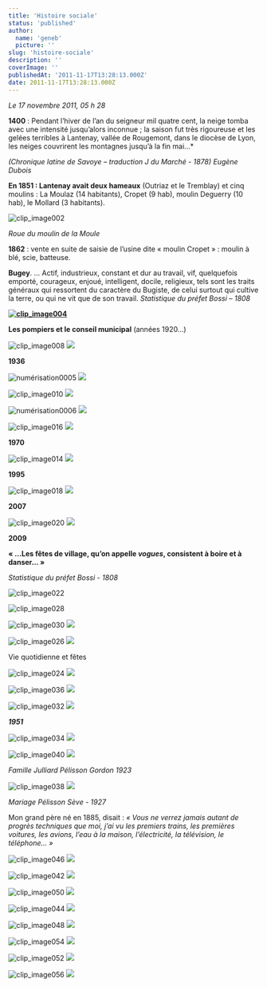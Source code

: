 ```yaml
---
title: 'Histoire sociale'
status: 'published'
author:
  name: 'geneb'
  picture: ''
slug: 'histoire-sociale'
description: ''
coverImage: ''
publishedAt: '2011-11-17T13:28:13.000Z'
date: 2011-11-17T13:28:13.000Z
---
```


*Le 17 novembre 2011, 05 h 28*

**1400** : Pendant l’hiver de l’an du seigneur mil quatre cent, la neige tomba avec une intensité jusqu’alors inconnue ; la saison fut très rigoureuse et les gelées terribles à Lantenay, vallée de Rougemont, dans le diocèse de Lyon, les neiges couvrirent les montagnes jusqu’à la fin mai…\*

*(Chronique latine de Savoye – traduction J du Marché - 1878) Eugène Dubois*

**En 1851 : Lantenay avait deux hameaux** (Outriaz et le Tremblay) et cinq moulins : La Moulaz (14 habitants), Cropet (9 hab), moulin Deguerry (10 hab), le Mollard (3 habitants).

![clip_image002](/img/beguelins/Windows-Live-Writer/779ed8add43c_E93D/clip_image002_thumb.jpg "clip_image002")

*Roue du moulin de la Moule*

**1862** : vente en suite de saisie de l’usine dite « moulin Cropet » : moulin à blé, scie, batteuse.

**Bugey**. … Actif, industrieux, constant et dur au travail, vif, quelquefois emporté, courageux, enjoué, intelligent, docile, religieux, tels sont les traits généraux qui ressortent du caractère du Bugiste, de celui surtout qui cultive la terre, ou qui ne vit que de son travail. *Statistique du préfet Bossi – 1808*

[**![clip_image004](/img/beguelins/Windows-Live-Writer/779ed8add43c_E93D/clip_image004_thumb.jpg "clip_image004")**](/img/beguelins/Windows-Live-Writer/779ed8add43c_E93D/clip_image004_2.jpg)

**Les pompiers et le conseil municipal** (années 1920…)

![clip_image008](/img/beguelins/Windows-Live-Writer/779ed8add43c_E93D/clip_image008_thumb.jpg)
![](/img/beguelins/Windows-Live-Writer/779ed8add43c_E93D/clip_image008_2.jpg)

**1936**

![numérisation0005](/img/beguelins/Windows-Live-Writer/779ed8add43c_E93D/numerisation0005_thumb.jpg)
![](/img/beguelins/Windows-Live-Writer/779ed8add43c_E93D/numerisation0005_2.jpg)

![clip_image010](/img/beguelins/Windows-Live-Writer/779ed8add43c_E93D/clip_image010_thumb.gif)
![](/img/beguelins/Windows-Live-Writer/779ed8add43c_E93D/clip_image010_2.gif)

![numérisation0006](/img/beguelins/Windows-Live-Writer/779ed8add43c_E93D/numerisation0006_thumb.jpg)
![](/img/beguelins/Windows-Live-Writer/779ed8add43c_E93D/numerisation0006_2.jpg)

![clip_image016](/img/beguelins/Windows-Live-Writer/779ed8add43c_E93D/clip_image016_thumb.jpg "clip_image016")
![](/img/beguelins/Windows-Live-Writer/779ed8add43c_E93D/clip_image016_2.jpg)

**1970**

![clip_image014](/img/beguelins/Windows-Live-Writer/779ed8add43c_E93D/clip_image014_thumb.jpg)
![](/img/beguelins/Windows-Live-Writer/779ed8add43c_E93D/clip_image014_2.jpg)

**1995**

![clip_image018](/img/beguelins/Windows-Live-Writer/779ed8add43c_E93D/clip_image018_thumb.jpg)
![](/img/beguelins/Windows-Live-Writer/779ed8add43c_E93D/clip_image018_2.jpg)

**2007**

![clip_image020](/img/beguelins/Windows-Live-Writer/779ed8add43c_E93D/clip_image020_thumb.jpg)
![](/img/beguelins/Windows-Live-Writer/779ed8add43c_E93D/clip_image020_2.jpg)

**2009**

**« …Les fêtes de village, qu’on appelle *vogues*, consistent à boire et à danser… »**

*Statistique du préfet Bossi - 1808*

![clip_image022](/img/beguelins/Windows-Live-Writer/779ed8add43c_E93D/clip_image022_thumb.gif "clip_image022")

![clip_image028](/img/beguelins/Windows-Live-Writer/779ed8add43c_E93D/clip_image028_thumb.gif "clip_image028")

![clip_image030](/img/beguelins/Windows-Live-Writer/779ed8add43c_E93D/clip_image030_thumb.jpg)
![](/img/beguelins/Windows-Live-Writer/779ed8add43c_E93D/clip_image030_2.jpg)

![clip_image026](/img/beguelins/Windows-Live-Writer/779ed8add43c_E93D/clip_image026_thumb.gif)
![](/img/beguelins/Windows-Live-Writer/779ed8add43c_E93D/clip_image026_2.gif)

Vie quotidienne et fêtes

![clip_image024](/img/beguelins/Windows-Live-Writer/779ed8add43c_E93D/clip_image024_thumb.jpg)
![](/img/beguelins/Windows-Live-Writer/779ed8add43c_E93D/clip_image024_2.jpg)

![clip_image036](/img/beguelins/Windows-Live-Writer/779ed8add43c_E93D/clip_image036_thumb.jpg)
![](/img/beguelins/Windows-Live-Writer/779ed8add43c_E93D/clip_image036_2.jpg)

![clip_image032](/img/beguelins/Windows-Live-Writer/779ed8add43c_E93D/clip_image032_thumb.gif)
![](/img/beguelins/Windows-Live-Writer/779ed8add43c_E93D/clip_image032_2.gif)

***1951***

![clip_image034](/img/beguelins/Windows-Live-Writer/779ed8add43c_E93D/clip_image034_thumb.gif)
![](/img/beguelins/Windows-Live-Writer/779ed8add43c_E93D/clip_image034_2.gif)

![clip_image040](/img/beguelins/Windows-Live-Writer/779ed8add43c_E93D/clip_image040_thumb.jpg)
![](/img/beguelins/Windows-Live-Writer/779ed8add43c_E93D/clip_image040_2.jpg)

*Famille Julliard Pélisson Gordon 1923*

![clip_image038](/img/beguelins/Windows-Live-Writer/779ed8add43c_E93D/clip_image038_thumb.jpg)
![](/img/beguelins/Windows-Live-Writer/779ed8add43c_E93D/clip_image038_2.jpg)

*Mariage Pélisson Sève - 1927*

Mon grand père né en 1885, disait : *« Vous ne verrez jamais autant de progrès techniques que moi, j’ai vu les premiers trains, les premières voitures, les avions, l’eau à la maison, l’électricité, la télévision, le téléphone… »*

![clip_image046](/img/beguelins/Windows-Live-Writer/779ed8add43c_E93D/clip_image046_thumb.jpg)
![](/img/beguelins/Windows-Live-Writer/779ed8add43c_E93D/clip_image046_2.jpg)

![clip_image042](/img/beguelins/Windows-Live-Writer/779ed8add43c_E93D/clip_image042_thumb.gif)
![](/img/beguelins/Windows-Live-Writer/779ed8add43c_E93D/clip_image042_2.gif)

![clip_image050](/img/beguelins/Windows-Live-Writer/779ed8add43c_E93D/clip_image050_thumb.jpg)
![](/img/beguelins/Windows-Live-Writer/779ed8add43c_E93D/clip_image050_2.jpg)

![clip_image044](/img/beguelins/Windows-Live-Writer/779ed8add43c_E93D/clip_image044_thumb.jpg)
![](/img/beguelins/Windows-Live-Writer/779ed8add43c_E93D/clip_image044_2.jpg)

![clip_image048](/img/beguelins/Windows-Live-Writer/779ed8add43c_E93D/clip_image048_thumb.gif)
![](/img/beguelins/Windows-Live-Writer/779ed8add43c_E93D/clip_image048_2.gif)

![clip_image054](/img/beguelins/Windows-Live-Writer/779ed8add43c_E93D/clip_image054_thumb.jpg)
![](/img/beguelins/Windows-Live-Writer/779ed8add43c_E93D/clip_image054_2.jpg)

![clip_image052](/img/beguelins/Windows-Live-Writer/779ed8add43c_E93D/clip_image052_thumb.gif)
![](/img/beguelins/Windows-Live-Writer/779ed8add43c_E93D/clip_image052_2.gif)

![clip_image056](/img/beguelins/Windows-Live-Writer/779ed8add43c_E93D/clip_image056_thumb.gif)
![](/img/beguelins/Windows-Live-Writer/779ed8add43c_E93D/clip_image056_2.gif)
